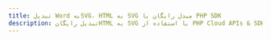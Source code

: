 ---title: تبدیل Word بهSVG، HTML به SVG مبدل رایگان یا PHP SDKdescription: تبدیل رایگانHTML به SVG با استفاده از PHP Cloud APIs & SDK. همچنین اسناد Microsoft Word و OpenOffice را در Cloud ایجاد، ویرایش و رندر کنید.---